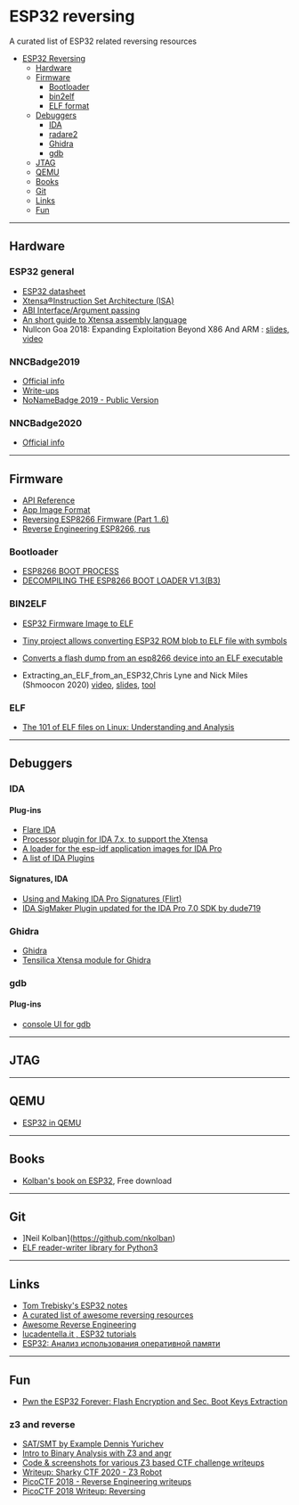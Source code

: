 # ESP32 reversing
A curated list of ESP32 related reversing resources

- [ESP32 Reversing](#esp32-reversing)
    - [Hardware](#hardware)
    - [Firmware](#firmware)
        - [Bootloader](#bootloader)
        - [bin2elf](#bin2elf)
        - [ELF format](#elf)
    - [Debuggers](#debuggers)
        - [IDA](#ida)
        - [radare2](#radare2)
        - [Ghidra](#ghidra)
        - [gdb](#gdb)
    - [JTAG](#jtag)
    - [QEMU](#qemu)
    - [Books](#books)
    - [Git](#git)
    - [Links](#links)
    - [Fun](#fun)

- - -


## Hardware

### ESP32 general

- [ESP32 datasheet](https://www.espressif.com/sites/default/files/documentation/esp32_datasheet_en.pdf)
- [Xtensa®Instruction Set Architecture (ISA)](https://0x04.net/~mwk/doc/xtensa.pdf)
- [ABI Interface/Argument passing](http://wiki.linux-xtensa.org/index.php/ABI_Interface)
- [An short guide to Xtensa assembly language](http://cholla.mmto.org/esp8266/xtensa.html)
- Nullcon Goa 2018: Expanding Exploitation Beyond X86 And ARM : [slides](https://nullcon.net/website/archives/pdf/goa-2018/carel-nullcon-arm-vs-xtensa-exploitation-%28final%29.pdf), [video](https://www.youtube.com/watch?v=DNl2ykqBB4U)


### NNCBadge2019
- [Official info](https://2019.nonamecon.org/badge)
- [Write-ups](https://gitlab.com/coders-in-ua/nonamebadge-2019-ctf)
- [NoNameBadge 2019 - Public Version](https://gitlab.com/techmaker/nnc-badge-2019)

### NNCBadge2020
- [Official info](https://nonamecon.org/nonamebadge-2-0/)

- - -

## Firmware

- [API Reference](https://docs.espressif.com/projects/esp-idf/en/latest/esp32/api-reference/index.html)
- [App Image Format](https://docs.espressif.com/projects/esp-idf/en/latest/esp32/api-reference/system/app_image_format.html)
- [Reversing ESP8266 Firmware (Part 1..6)](https://boredpentester.com/category/reverse-engineering/)
- [Reverse Engineering ESP8266, rus](https://habr.com/ru/post/255135/)

### Bootloader

- [ESP8266 BOOT PROCESS](https://richard.burtons.org/2015/05/17/esp8266-boot-process/)
- [DECOMPILING THE ESP8266 BOOT LOADER V1.3(B3)](https://richard.burtons.org/2015/05/17/decompiling-the-esp8266-boot-loader-v1-3b3/)

### BIN2ELF

- [ESP32 Firmware Image to ELF](https://github.com/tenable/esp32_image_parser)
- [Tiny project allows converting ESP32 ROM blob to ELF file with symbols](https://github.com/gschorcht/esp32-elf-rom)
- [Converts a flash dump from an esp8266 device into an ELF executable](https://github.com/jsandin/esp-bin2elf)

- Extracting_an_ELF_from_an_ESP32,Chris Lyne and Nick Miles (Shmoocon 2020) 
[video](https://www.youtube.com/watch?v=w4_3vwN_2dI), [slides](https://github.com/tenable/presentations/blob/master/Extracting_an_ELF_from_an_ESP32/Extracting_an_ELF_from_an_ESP32_2020.pdf), [tool](https://github.com/tenable/esp32_image_parser)

### ELF

- [The 101 of ELF files on Linux: Understanding and Analysis](https://linux-audit.com/elf-binaries-on-linux-understanding-and-analysis/#elf-sections)

- - -

## Debuggers

### IDA
#### Plug-ins

- [Flare IDA](https://github.com/fireeye/flare-ida)
- [Processor plugin for IDA 7.x, to support the Xtensa](https://github.com/themadinventor/ida-xtensa)
- [A loader for the esp-idf application images for IDA Pro](https://github.com/jrozner/esp-image-ida)
- [A list of IDA Plugins](https://github.com/onethawt/idaplugins-list)

#### Signatures, IDA

- [Using and Making IDA Pro Signatures (Flirt)](https://rvsec0n.wordpress.com/2019/09/21/using-and-making-ida-pro-signatures-flirt/)
- [IDA SigMaker Plugin updated for the IDA Pro 7.0 SDK by dude719](https://github.com/ajkhoury/SigMaker-x64)

### Ghidra

- [Ghidra](https://ghidra-sre.org/)
- [Tensilica Xtensa module for Ghidra](https://github.com/yath/ghidra-xtensa)

### gdb

#### Plug-ins

- [console UI for gdb](https://github.com/cyrus-and/gdb-dashboard)
- - -

## JTAG

- - -

## QEMU

- [ESP32 in QEMU](https://github.com/Ebiroll/qemu_esp32)

- - -

## Books

- [Kolban's book on ESP32](https://leanpub.com/kolban-ESP32), Free download

- - -

## Git

- ]Neil Kolban](https://github.com/nkolban)
- [ELF reader-writer library for Python3](https://github.com/v3l0c1r4pt0r/makeelf)

- - -

## Links

- [Tom Trebisky's ESP32 notes](http://cholla.mmto.org/esp32/)
- [A curated list of awesome reversing resources](https://github.com/tylerha97/awesome-reversing)
- [Awesome Reverse Engineering](https://github.com/ReversingID/Awesome-Reversing)
- [lucadentella.it , ESP32 tutorials](http://www.lucadentella.it/en/category/esp32/)
- [ESP32: Анализ использования оперативной памяти](https://www.terraelectronica.ru/news/6231)

- - -

## Fun

- [Pwn the ESP32 Forever: Flash Encryption and Sec. Boot Keys Extraction](https://limitedresults.com/2019/11/pwn-the-esp32-forever-flash-encryption-and-sec-boot-keys-extraction/)

### z3 and reverse

- [SAT/SMT by Example Dennis Yurichev](https://yurichev.com/writings/SAT_SMT_by_example.pdf)
- [Intro to Binary Analysis with Z3 and angr](https://github.com/FSecureLABS/z3_and_angr_binary_analysis_workshop)
- [Code & screenshots for various Z3 based CTF challenge writeups](https://github.com/sam-b/z3-stuff)
- [Writeup: Sharky CTF 2020 - Z3 Robot](https://cesena.github.io/2020/05/13/z3-robot/)
- [PicoCTF 2018 - Reverse Engineering writeups](https://shizz3r.blogspot.com/2019/03/picoctf-2018-reverse-engineering.html)
- [PicoCTF 2018 Writeup: Reversing](https://tcode2k16.github.io/blog/posts/picoctf-2018-writeup/reversing/)


